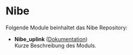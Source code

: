 # Nibe

Folgende Module beinhaltet das Nibe Repository:

- __Nibe_uplink__ ([Dokumentation](Nibe_uplink))  
	Kurze Beschreibung des Moduls.